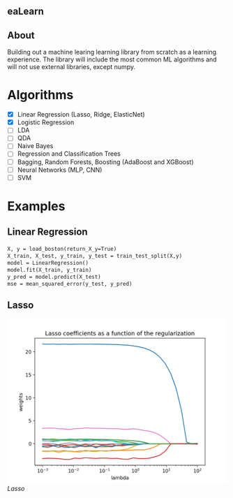 ## eaLearn


## About

Building out a machine learing learning library from scratch as a learning experience. The library will include the most common ML algorithms and will not use external libraries, except numpy.

# Algorithms
- [x] Linear Regression (Lasso, Ridge, ElasticNet)
- [x] Logistic Regression
- [ ] LDA
- [ ] QDA
- [ ] Naive Bayes
- [ ] Regression and Classification Trees
- [ ] Bagging, Random Forests, Boosting (AdaBoost and XGBoost)
- [ ] Neural Networks (MLP, CNN)
- [ ] SVM

# Examples

## Linear Regression
```
X, y = load_boston(return_X_y=True)
X_train, X_test, y_train, y_test = train_test_split(X,y)
model = LinearRegression()
model.fit(X_train, y_train)
y_pred = model.predict(X_test)
mse = mean_squared_error(y_test, y_pred)
```

## Lasso

![Lasso Regularization](/examples/lasso.png)
*Lasso*